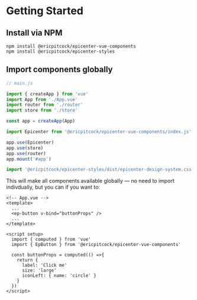 # Getting Started

## Install via NPM

```shell
npm install @ericpitcock/epicenter-vue-components
npm install @ericpitcock/epicenter-styles
```

## Import components globally

```js
// main.js

import { createApp } from 'vue'
import App from './App.vue'
import router from './router'
import store from './store'

const app = createApp(App)

import Epicenter from '@ericpitcock/epicenter-vue-components/index.js'

app.use(Epicenter)
app.use(store)
app.use(router)
app.mount('#app')

import '@ericpitcock/epicenter-styles/dist/epicenter-design-system.css'
```

This will make all components available globally — no need to import indivdually, but you can if you want to:

```vue
<!-- App.vue -->
<template>
  ...
  <ep-button v-bind="buttonProps" />
  ...
</template>

<script setup>
  import { computed } from 'vue'
  import { EpButton } from '@ericpitcock/epicenter-vue-components'

  const buttonProps = computed(() =>{
    return {
      label: 'Click me'
      size: 'large'
      iconLeft: { name: 'circle' }
    }
  })
</script>
```
